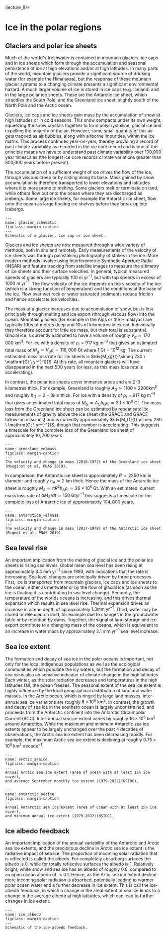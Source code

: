 <br><div style="page-break-before:always;"></div>

(lecture_8)=
# Ice in the polar regions

## Glaciers and polar ice sheets
Much of the world's freshwater is contained in mountain glaciers,
ice caps and in ice sheets which form through the accumulation
and seasonal persistence of ice at high elevations and/or at high latitudes. 
In many parts of the world, mountain glaciers provide a significant source of drinking water (for example the Himalayas),
but the response of these mountain glacier systems to a changing climate presents a significant environmental hazard.
A much larger volume of ice is stored in ice caps (e.g. Iceland) and in the large polar ice sheets.
These are the Antarctic ice sheet, which straddles the South Pole,
and the Greenland ice sheet, slightly south of the North Pole and the Arctic ocean.

Glaciers, ice caps and ice sheets gain mass by the accumulation of snow at high latitudes or in cold seasons. 
This snow compacts under its own weight,
squeezing the snow crystals together to form polycrystalline, glacial ice and expelling the majority of the air.
However, some small quantity of this air gets trapped as air bubbles, 
along with airborne impurities, within the ice matrix.
This process continues year-on-year, 
thereby providing a record of past climate variability as recorded in the ice core record
and is one of the principle means we have to understand past climate variability over 100,000 year timescales
(the longest ice core records climate variations greater than 800,000 years before present).

The accumulation of a sufficient weight of ice drives the flow of the ice,
through viscous creep or by sliding along its base.
Mass gained by snow accumulation is therefore transported to lower elevations
and latitudes where it is more prone to melting.
Some glaciers melt or terminate on land, while others flow out onto the ocean where they are discharged as icebergs.
Some large ice sheets, for example the Antarctic ice sheet,
flow onto the ocean as large floating ice shelves before they break up into icebergs.

```{figure} ./figures/GlacierSchematic.pdf
---
name: glacier_schematic
figclass: margin-caption
---
Schematic of a glacier, ice cap or ice sheet.
```

Glaciers and ice sheets are now measured through a wide variety of methods,
both in situ and remotely.
Early measurements of the velocity of ice sheets was through painstaking photography of stakes in the ice.
More modern methods involve using Interferometric Synthetic Aperture Radar (INSAR)
and feature tracking from satellite images to measure the altimetry of ice sheets and their surface velocities.
In general, typical measured speeds of glaciers are typically $100 \ \mathrm{m \ yr^{-1}}$,
but with top speeds in excess of $1000 \ \mathrm{m \ yr^{-1}}$.
The flow velocity of the ice depends on the viscosity of the ice
(which is a strong function of temperature)
and the conditions at the base of the ice.
Flow over wet rock or water saturated sediments reduce friction and hence accelerate ice velocities.

The mass of a glacier increases due to accumulation of snow,
but is lost principally through melting and ice export (through viscous flow) into the ocean.
Mountain glaciers (for example in the Alps or the Himalayas) are typically $100$s of metres deep and $10$s of kilometres in extent.
Individually they therefore account for little ice mass, but their total is substantial.
Glacial ice is currently estimated to have a volume of roughly $V_g \simeq 170\, 000\ \mbox{km}^3$.
For ice with a density of $\rho_i = 917\ \mathrm{kg \ m^{-3}}$ that gives an estimated total mass of
$M_{g} \simeq V_g \rho_i  = 116,000 \ \mathrm{Gt}$ 
where $1 \ \mathrm{Gt} = 10^{12} \ \mathrm{kg}$. 
The current estimated mass loss rate for ice sheets is $\dv{M_g}{t} \simeq 230 \ \mathrm{Gt \ yr^{-1}}$.
At this rate, all mountain glaciers will have disappeared in the next 500 years
(or less, as this mass loss rate is accelerating).

In contrast, the polar ice sheets cover immense areas and are 2-3 kilometres thick.
For example, Greenland is roughly $A_G \simeq 1100 \times 2900 \mathrm{km^2}$ 
and roughly $h_G \simeq 2-3 \mathrm{km}$ thick.
For ice with a density of $\rho_i = 917 \ \mathrm{kg \ m^{-3}}$ that gives an estimated total mass of
$M_{G} \simeq A_G h_G \rho_i \simeq 3.1 \times 10^6 \ \mathrm{Gt}$.
The mass loss from the Greenland ice sheet can be estimated by repeat satellite measurements of gravity above the ice sheet
(the GRACE and GRACE follow-on missions)
and is currently approximately $\dv{M_G}{t} \simeq 280 \ \mathrm{Gt \ yr^{-1}}$,
though that number is accelerating. 
This suggests a timescale for the complete loss of the Greenland ice sheet of approximately $10,700$ years.

```{figure} ./figures/Greenland_VelMass.pdf
---
name: greenland_velmass
figclass: margin-caption
---
The velocity and change in mass (2018-1972) of the Greenland ice sheet (Mouginot et al, PNAS 2019).
```

In comparison, the Antarctic ice sheet is approximately
$R \simeq 2250 \ \mathrm{km}$ in diameter
and roughly $h_A \simeq 2 \ \mathrm{km}$ thick.
Hence the mass of the Antarctic ice sheet is roughly
$M_A \simeq \pi R^2 h_A \rho_i \simeq 26 \times 10^6 \ \mathrm{Gt}$.
With an estimated, current mass loss rate of
$dM_A/dt \simeq 150\ \mathrm{Gt yr^{-1}}$
this suggests a timescale for the complete loss of Antarctic ice of approximately $104,000$ years.

```{figure} ./figures/Antarctica_VelMass.pdf
---
name: antarctica_velmass
figclass: margin-caption
---
The velocity and change in mass (2017-1979) of the Antarctic ice sheet
(Rignot et al, PNAS 2019).
```

## Sea level rise
An important implication from the melting of glacial ice
and the polar ice sheets is rising sea levels.
Global mean sea level has been rising at approximately $3.4 \ \mathrm{mm \ yr^{-1}}$ since 1993,
with indications that the rate is increasing.
Sea level changes are principally driven by three processes.
First, ice is transported from mountain glaciers,
ice caps and ice sheets to the ocean,
either as meltwater or by the flow of glacial ice
(as soon as the ice is floating it is contributing to sea level change).
Secondly, the temperature of the worlds oceans is increasing,
and this drives thermal expansion which results in sea level rise.
Thermal expansion drives an increase in ocean depth of approximately $1.3 \mathrm{mm \ yr^{-1}}$.
Third, water may be stored or released on land,
for example due to changes in the groundwater table or by retention by dams.
Together, the signal of land storage and ice export contribute to a changing mass of the oceans,
which is equivalent to an increase in water mass by approximately $2.1 \ \mathrm{mm \ yr^{-1}}$ sea level increase.

## Sea ice extent
The formation and decay of sea ice in the polar oceans is important,
not only for the local indigenous populations as well as the ecological
communities which populate the icy waters,
but the formation and decay of sea ice is also an sensitive indicator of climate change in the high latitudes.
Each winter, as the solar radiation decreases
and temperatures in the high latitudes fall, the ocean freezes.
The seasonal extent of the sea ice extent is highly influence by the local geographical distribution of land and water masses.
In the Arctic ocean, which is ringed by large land masses,
inter-annual sea ice variations are roughly $6 \times 10^6\ \mathrm{km^2}$.
In contrast, the growth and decay of sea ice in the southern ocean is largely unconstrained,
and proceeds from the Antarctic continent into the Antarctic Circumpolar Current (ACC).
Inter-annual sea ice extent varies by roughly $16 \times 10^6 \ \mathrm{km^2}$ around Antarctica.
While the maximum and minimum Antarctic sea ice extents appear to be largely unchanged over the past 4 decades of observations,
the Arctic sea ice extent has been decreasing rapidly.
For example, the maximum Arctic sea ice extent is declining at roughly $0.75 \times 10^6 \ \mathrm{km^2 \ decade^{-1}}$.

```{figure} ./figures/ArcticSeaIce.pdf
---
name: arctic_seaice
figclass: margin-caption
---
Annual Arctic sea ice extent (area of ocean with at least 15% ice cover),
and average September monthly ice extent (1979-2022)(NSIDC).
```

```{figure} ./figures/ArcticSeaIce.pdf
---
name: antarctic_seaice
figclass: margin-caption
---
Annual Antarctic sea ice extent (area of ocean with at least 15% ice cover),
and minimum annual ice extent (1979-2022)(NSIDC).
```

## Ice albedo feedback
An important implication of the annual variability of the Antarctic and Arctic sea ice extents,
and the precipitous decline in Arctic sea ice extent is the radiative impact of sea ice.
The proportion of incoming solar radiation that is reflected is called the albedo.
For completely absorbing surfaces the albedo is $0$, while for totally reflective surfaces the albedo is $1$.
Relatively bright, white snow and sea ice has an albedo of roughly $0.8$,
compared to an open ocean albedo of $<0.1$.
Hence, as the Artic sea ice extent decline more incoming solar radiation is absorbed,
potentially leading to warmer polar ocean water
and a further decrease in ice extent.
This is call the ice-albedo feedback,
in which a change in the areal extent of sea ice leads to a change in the average albedo at high latitudes,
which can lead to further changes in ice extent.

```{figure} ./figures/IceAlbedo.pdf
---
name: ice_albedo
figclass: margin-caption
---
Schematic of the ice-albedo feedback.
```
